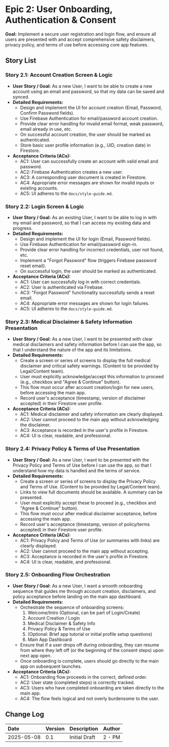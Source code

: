 # Epic 2: User Onboarding, Authentication & Consent

**Goal:** Implement a secure user registration and login flow, and ensure all users are presented with and accept comprehensive safety disclaimers, privacy policy, and terms of use before accessing core app features.

## Story List

### Story 2.1: Account Creation Screen & Logic
- **User Story / Goal:** As a new User, I want to be able to create a new account using an email and password, so that my data can be saved and synced.
- **Detailed Requirements:**
  - Design and implement the UI for account creation (Email, Password, Confirm Password fields).
  - Use Firebase Authentication for email/password account creation.
  - Provide clear error handling for invalid email format, weak password, email already in use, etc.
  - On successful account creation, the user should be marked as authenticated.
  - Store basic user profile information (e.g., UID, creation date) in Firestore.
- **Acceptance Criteria (ACs):**
  - AC1: User can successfully create an account with valid email and password.
  - AC2: Firebase Authentication creates a new user.
  - AC3: A corresponding user document is created in Firestore.
  - AC4: Appropriate error messages are shown for invalid inputs or existing accounts.
  - AC5: UI adheres to the `docs/style-guide.md`.

### Story 2.2: Login Screen & Logic
- **User Story / Goal:** As an existing User, I want to be able to log in with my email and password, so that I can access my existing data and progress.
- **Detailed Requirements:**
  - Design and implement the UI for login (Email, Password fields).
  - Use Firebase Authentication for email/password sign-in.
  - Provide clear error handling for incorrect credentials, user not found, etc.
  - Implement a "Forgot Password" flow (triggers Firebase password reset email).
  - On successful login, the user should be marked as authenticated.
- **Acceptance Criteria (ACs):**
  - AC1: User can successfully log in with correct credentials.
  - AC2: User is authenticated via Firebase.
  - AC3: "Forgot Password" functionality successfully sends a reset email.
  - AC4: Appropriate error messages are shown for login failures.
  - AC5: UI adheres to the `docs/style-guide.md`.

### Story 2.3: Medical Disclaimer & Safety Information Presentation
- **User Story / Goal:** As a new User, I want to be presented with clear medical disclaimers and safety information before I can use the app, so that I understand the nature of the app and its limitations.
- **Detailed Requirements:**
  - Create a screen or series of screens to display the full medical disclaimer and critical safety warnings. (Content to be provided by Legal/Content team).
  - User must explicitly acknowledge/accept this information to proceed (e.g., checkbox and "Agree & Continue" button).
  - This flow must occur after account creation/login for new users, before accessing the main app.
  - Record user's acceptance (timestamp, version of disclaimer accepted) in their Firestore user profile.
- **Acceptance Criteria (ACs):**
  - AC1: Medical disclaimer and safety information are clearly displayed.
  - AC2: User cannot proceed to the main app without acknowledging the disclaimer.
  - AC3: Acceptance is recorded in the user's profile in Firestore.
  - AC4: UI is clear, readable, and professional.

### Story 2.4: Privacy Policy & Terms of Use Presentation
- **User Story / Goal:** As a new User, I want to be presented with the Privacy Policy and Terms of Use before I can use the app, so that I understand how my data is handled and the terms of service.
- **Detailed Requirements:**
  - Create a screen or series of screens to display the Privacy Policy and Terms of Use. (Content to be provided by Legal/Content team).
  - Links to view full documents should be available. A summary can be presented.
  - User must explicitly accept these to proceed (e.g., checkbox and "Agree & Continue" button).
  - This flow must occur after medical disclaimer acceptance, before accessing the main app.
  - Record user's acceptance (timestamp, version of policy/terms accepted) in their Firestore user profile.
- **Acceptance Criteria (ACs):**
  - AC1: Privacy Policy and Terms of Use (or summaries with links) are clearly displayed.
  - AC2: User cannot proceed to the main app without accepting.
  - AC3: Acceptance is recorded in the user's profile in Firestore.
  - AC4: UI is clear, readable, and professional.

### Story 2.5: Onboarding Flow Orchestration
- **User Story / Goal:** As a new User, I want a smooth onboarding sequence that guides me through account creation, disclaimers, and policy acceptance before landing on the main app dashboard.
- **Detailed Requirements:**
  - Orchestrate the sequence of onboarding screens:
    1. Welcome/Intro (Optional, can be part of Login/Create)
    2. Account Creation / Login
    3. Medical Disclaimer & Safety Info
    4. Privacy Policy & Terms of Use
    5. (Optional: Brief app tutorial or initial profile setup questions)
    6. Main App Dashboard
  - Ensure that if a user drops off during onboarding, they can resume from where they left off (or the beginning of the consent steps) upon next app open.
  - Once onboarding is complete, users should go directly to the main app on subsequent launches.
- **Acceptance Criteria (ACs):**
  - AC1: Onboarding flow proceeds in the correct, defined order.
  - AC2: User state (completed steps) is correctly tracked.
  - AC3: Users who have completed onboarding are taken directly to the main app.
  - AC4: The flow feels logical and not overly burdensome to the user.

## Change Log

| Date       | Version | Description     | Author   |
| :--------- | :------ | :-------------- | :------- |
| 2025-05-08 | 0.1     | Initial Draft   | 2 - PM   |
